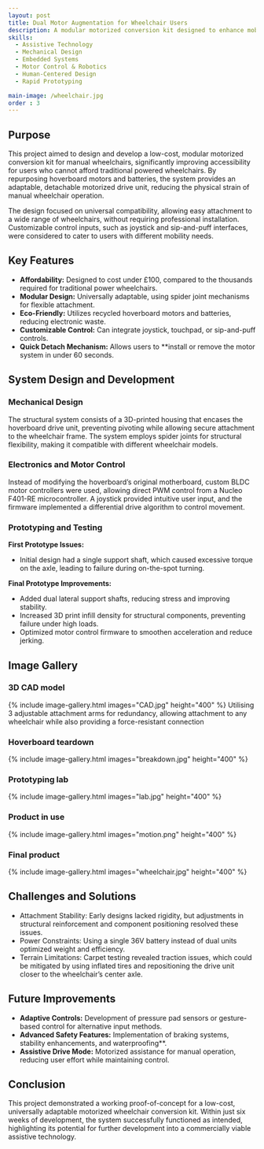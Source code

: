 ```yaml
---
layout: post
title: Dual Motor Augmentation for Wheelchair Users
description: A modular motorized conversion kit designed to enhance mobility, affordability, and independence for wheelchair users by repurposing hoverboard components into a universal attachment system.
skills:
  - Assistive Technology
  - Mechanical Design
  - Embedded Systems
  - Motor Control & Robotics
  - Human-Centered Design
  - Rapid Prototyping

main-image: /wheelchair.jpg
order : 3
---
```


## Purpose
This project aimed to design and develop a low-cost, modular motorized conversion kit for manual wheelchairs, significantly improving accessibility for users who cannot afford traditional powered wheelchairs. By repurposing hoverboard motors and batteries, the system provides an adaptable, detachable motorized drive unit, reducing the physical strain of manual wheelchair operation.

The design focused on universal compatibility, allowing easy attachment to a wide range of wheelchairs, without requiring professional installation. Customizable control inputs, such as joystick and sip-and-puff interfaces, were considered to cater to users with different mobility needs.

## Key Features
- **Affordability:** Designed to cost under £100, compared to the thousands required for traditional power wheelchairs.
- **Modular Design:** Universally adaptable, using spider joint mechanisms for flexible attachment.
- **Eco-Friendly:** Utilizes recycled hoverboard motors and batteries, reducing electronic waste.
- **Customizable Control:** Can integrate joystick, touchpad, or sip-and-puff controls.
- **Quick Detach Mechanism:** Allows users to **install or remove the motor system in under 60 seconds.

## System Design and Development

### Mechanical Design
The structural system consists of a 3D-printed housing that encases the hoverboard drive unit, preventing pivoting while allowing secure attachment to the wheelchair frame. The system employs spider joints for structural flexibility, making it compatible with different wheelchair models.

### Electronics and Motor Control
Instead of modifying the hoverboard’s original motherboard, custom BLDC motor controllers were used, allowing direct PWM control from a Nucleo F401-RE microcontroller. A joystick provided intuitive user input, and the firmware implemented a differential drive algorithm to control movement.

### Prototyping and Testing
**First Prototype Issues:**
- Initial design had a single support shaft, which caused excessive torque on the axle, leading to failure during on-the-spot turning.

**Final Prototype Improvements:**
- Added dual lateral support shafts, reducing stress and improving stability.
- Increased 3D print infill density for structural components, preventing failure under high loads.
- Optimized motor control firmware to smoothen acceleration and reduce jerking.

## Image Gallery

### 3D CAD model
{% include image-gallery.html images="CAD.jpg" height="400" %}
Utilising 3 adjustable attachment arms for redundancy, allowing attachment to any wheelchair while also providing a force-resistant connection 

### Hoverboard teardown
{% include image-gallery.html images="breakdown.jpg" height="400" %}

### Prototyping lab
{% include image-gallery.html images="lab.jpg" height="400" %}

### Product in use
{% include image-gallery.html images="motion.png" height="400" %}

### Final product
{% include image-gallery.html images="wheelchair.jpg" height="400" %}

## Challenges and Solutions
- Attachment Stability: Early designs lacked rigidity, but adjustments in structural reinforcement and component positioning resolved these issues.
- Power Constraints: Using a single 36V battery instead of dual units optimized weight and efficiency.
- Terrain Limitations: Carpet testing revealed traction issues, which could be mitigated by using inflated tires and repositioning the drive unit closer to the wheelchair’s center axle.

## Future Improvements
- **Adaptive Controls:** Development of pressure pad sensors or gesture-based control for alternative input methods.
- **Advanced Safety Features:** Implementation of braking systems, stability enhancements, and waterproofing**.
- **Assistive Drive Mode:** Motorized assistance for manual operation, reducing user effort while maintaining control.

## Conclusion
This project demonstrated a working proof-of-concept for a low-cost, universally adaptable motorized wheelchair conversion kit. Within just six weeks of development, the system successfully functioned as intended, highlighting its potential for further development into a commercially viable assistive technology.

